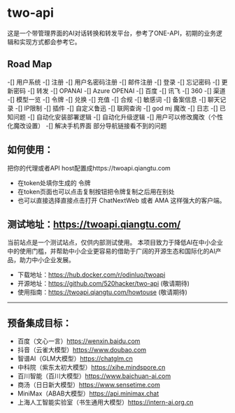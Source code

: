 # two-api
这是一个带管理界面的AI对话转换和转发平台，参考了ONE-API，初期的业务逻辑和实现方式都会参考它。

## Road Map
-[] 用户系统
 -[] 注册
 -[] 用户名密码注册
 -[] 邮件注册
 -[] 登录
 -[] 忘记密码
 -[] 更新密码
-[] 转发
 -[] OPANAI
 -[] Azure OPENAI
 -[] 百度
 -[] 讯飞
 -[] 360
-[] 渠道
-[] 模型一览
-[] 令牌
-[] 兑换
-[] 充值
-[] 合规
 -[] 敏感词
 -[] 备案信息
 -[] 聊天记录
 -[] IP限制
-[] 插件
 -[] 自定义鲁迅
 -[] 联网查询
 -[] god mj 魔改
-[] 日志
-[] 已知问题
 -[] 自动化安装部署逻辑
 -[] 自动化升级逻辑
 -[] 用户可以修改魔改（个性化魔改设置）
 -[] 解决手机界面 部分导航链接看不到的问题
 
## 如何使用：
把你的代理或者API host配置成https://twoapi.qiangtu.com

- 在token处填你生成的 令牌
- 在token页面也可以点击复制按钮把令牌复制之后用在别处
- 也可以直接选择直接点击打开 ChatNextWeb 或者 AMA 这样强大的客户端。

## 测试地址：https://twoapi.qiangtu.com/
当前站点是一个测试站点，仅供内部测试使用。
本项目致力于降低AI在中小企业中的使用门槛，并帮助中小企业更容易的借助于广阔的开源生态和国际化的AI产品，助力中小企业发展。
- 下载地址：https://hub.docker.com/r/odinluo/twoapi
- 开源地址：https://github.com/520hacker/two-api (敬请期待)
- 使用指南：https://twoapi.qiangtu.com/howtouse (敬请期待)

---
## 预备集成目标：
- 百度（文心一言）https://wenxin.baidu.com
- 抖音（云雀大模型）https://www.doubao.com
- 智谱AI（GLM大模型）https://chatglm.cn
- 中科院（紫东太初大模型）https://xihe.mindspore.cn
- 百川智能（百川大模型）https://www.baichuan-ai.com
- 商汤（日日新大模型）https://www.sensetime.com
- MiniMax（ABAB大模型）https://api.minimax.chat
- 上海人工智能实验室（书生通用大模型）https://intern-ai.org.cn

